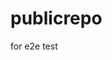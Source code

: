 # publicrepo
for e2e test










































































































































































































































































































































































































































































































































































































































































































































































































































































































































































































































































































































































































































































































































































































































































































































































































































































































































































































































































































































































































































































































































































































































































































































































































































































































































































































































































































































































































































































































































































































































































































































































































































































































































































































































































































































































































































































































































































































































































































































































































































































































































































































































































































































































































































































































































































































































































